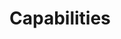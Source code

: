 # Capabilities


<!-- .slide: data-background="img/capabilities-01.png" data-background-size="contain" data-background-color="black" -->


<!-- .slide: data-background="img/capabilities-02.png" data-background-size="contain" data-background-color="black" -->


<!-- .slide: data-background="img/capabilities-03.png" data-background-size="contain" data-background-color="black" -->


<!-- .slide: data-background="img/capabilities-04.png" data-background-size="contain" data-background-color="black" -->


<!-- .slide: data-background="img/capabilities-05.png" data-background-size="contain" data-background-color="black" -->


<!-- .slide: data-background="img/capabilities-06.png" data-background-size="contain" data-background-color="black" -->